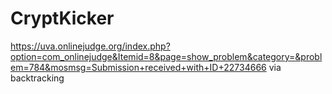 # CryptKicker
https://uva.onlinejudge.org/index.php?option=com_onlinejudge&Itemid=8&page=show_problem&category=&problem=784&mosmsg=Submission+received+with+ID+22734666
via backtracking
